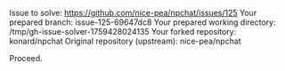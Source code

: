 Issue to solve: https://github.com/nice-pea/npchat/issues/125
Your prepared branch: issue-125-69647dc8
Your prepared working directory: /tmp/gh-issue-solver-1759428024135
Your forked repository: konard/npchat
Original repository (upstream): nice-pea/npchat

Proceed.